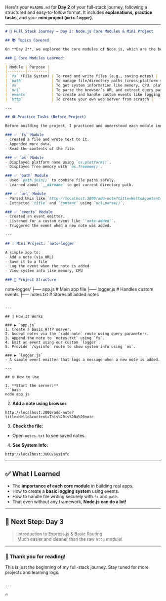 Here's your `README.md` for **Day 2** of your full-stack journey, following a structured and easy-to-follow format. It includes **explanations**, **practice tasks**, and your **mini project (`note-logger`)**.

---

```markdown
# 🚀 Full Stack Journey — Day 2: Node.js Core Modules & Mini Project

## 📚 Topics Covered

On **Day 2**, we explored the core modules of Node.js, which are the built-in tools Node provides without any installation.

### 🧱 Core Modules Learned:

| Module | Purpose |
|--------|---------|
| `fs` (File System) | To read and write files (e.g., saving notes) |
| `path`             | To manage file/directory paths (cross-platform safe) |
| `os`               | To get system information like memory, CPU, platform |
| `url`              | To parse the browser’s URL and extract query parameters |
| `events`           | To create and handle custom events like logging |
| `http`             | To create your own web server from scratch |

---

## 🛠️ Practice Tasks (Before Project)

Before building the project, I practiced and understood each module individually.

### ✅ `fs` Module
- Created a file and wrote text to it.
- Appended more data.
- Read the contents of the file.

### ✅ `os` Module
- Displayed platform name using `os.platform()`.
- Displayed free memory with `os.freemem()`.

### ✅ `path` Module
- Used `path.join()` to combine file paths safely.
- Learned about `__dirname` to get current directory path.

### ✅ `url` Module
- Parsed URLs like `http://localhost:3000/add-note?title=Hello&content=World`
- Extracted `title` and `content` using `url.parse()`.

### ✅ `events` Module
- Created an event emitter.
- Listened for a custom event like `'note-added'`.
- Triggered the event when a new note was added.

---

## 💡 Mini Project: `note-logger`

A simple app to:
- Add a note (via URL)
- Save it to a file
- Log the event when the note is added
- View system info like memory, CPU

### 📁 Project Structure

```
note-logger/
├── app.js          # Main app file
├── logger.js       # Handles custom events
├── notes.txt       # Stores all added notes
```

---

## 🧠 How It Works

### ▶ `app.js`
1. Create a basic HTTP server.
2. Accept notes via the `/add-note` route using query parameters.
3. Append the note to `notes.txt` using `fs`.
4. Emit an event using our custom `logger`.
5. Provide `/sysinfo` route to show system info using `os`.

### ▶ `logger.js`
- A simple event emitter that logs a message when a new note is added.

---

## 🌐 How to Use

1. **Start the server:**
```bash
node app.js
```

2. **Add a note using browser:**
```
http://localhost:3000/add-note?title=Hello&content=This%20is%20a%20note
```

3. **Check the file:**
- Open `notes.txt` to see saved notes.

4. **See System Info:**
```
http://localhost:3000/sysinfo
```

---

## ✅ What I Learned

- The **importance of each core module** in building real apps.
- How to create a **basic logging system** using events.
- How to handle file writing securely with `fs` and `path`.
- That even without any framework, **Node.js can do a lot!**

---

## 💭 Next Step: Day 3
> Introduction to Express.js & Basic Routing  
Much easier and cleaner than the raw `http` module!

---

### 🙌 Thank you for reading!  
This is just the beginning of my full-stack journey. Stay tuned for more projects and learning logs.

```

---

🔥